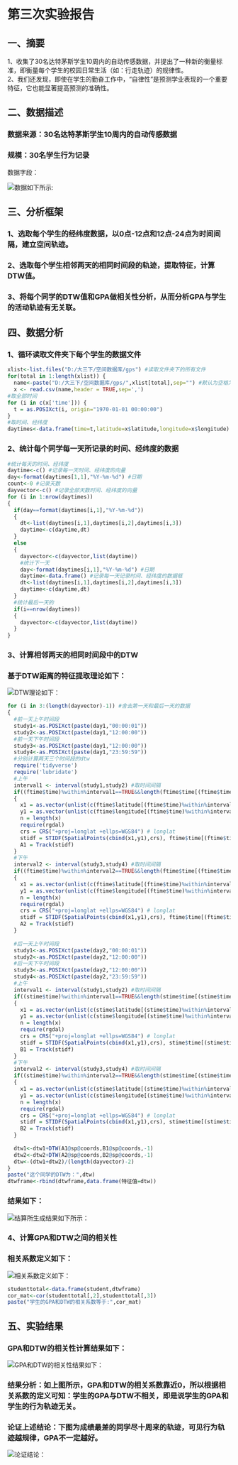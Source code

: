 # 第三次实验报告
## 一、摘要
 1、收集了30名达特茅斯学生10周内的自动传感数据，并提出了一种新的衡量标准，即衡量每个学生的校园日常生活（如：行走轨迹）的规律性。<br>
 2、我们还发现，即使在学生的勤奋工作中，“自律性”是预测学业表现的一个重要特征，它也能显著提高预测的准确性。
 
## 二、数据描述
### 数据来源：30名达特茅斯学生10周内的自动传感数据
### 规模：30名学生行为记录
数据字段：

![数据如下所示:](https://github.com/cuit201608/Team2/blob/master/第三次作业/数据.png)

## 三、分析框架
### 1、选取每个学生的经纬度数据，以0点-12点和12点-24点为时间间隔，建立空间轨迹。
### 2、选取每个学生相邻两天的相同时间段的轨迹，提取特征，计算DTW值。
### 3、将每个同学的DTW值和GPA做相关性分析，从而分析GPA与学生的活动轨迹有无关联。

## 四、数据分析
### 1、循环读取文件夹下每个学生的数据文件
``` R
xlist<-list.files("D:/大三下/空间数据库/gps") #读取文件夹下的所有文件
for(total in 1:length(xlist)) { 
  name<-paste("D:/大三下/空间数据库/gps/",xlist[total],sep="") #默认为空格为分隔符
  x <- read.csv(name,header = TRUE,sep=',') 
#取全部时间
for (i in c(x['time'])) {
  t = as.POSIXct(i, origin="1970-01-01 00:00:00")
}
#取时间、经纬度
daytimes<-data.frame(time=t,latitude=x$latitude,longitude=x$longitude)
```

### 2、统计每个同学每一天所记录的时间、经纬度的数据
``` R
#统计每天的时间、经纬度
daytime<-c() #记录每一天时间、经纬度的向量
day<-format(daytimes[1,1],"%Y-%m-%d") #日期
count<-0 #记录天数
dayvector<-c() #记录全部天数时间、经纬度的向量
for (i in 1:nrow(daytimes))
{
  if(day==format(daytimes[i,1],"%Y-%m-%d")) 
  {
    dt<-list(daytimes[i,1],daytimes[i,2],daytimes[i,3])
    daytime<-c(daytime,dt)
  }
  else
  {
    dayvector<-c(dayvector,list(daytime))
    #统计下一天
    day<-format(daytimes[i,1],"%Y-%m-%d") #日期
    daytime<-data.frame() #记录每一天记录时间、经纬度的数据框
    dt<-list(daytimes[i,1],daytimes[i,2],daytimes[i,3])
    daytime<-c(daytime,dt)
  }
  #统计最后一天的
  if(i==nrow(daytimes))
  {
    dayvector<-c(dayvector,list(daytime))
  }
}
```

### 3、计算相邻两天的相同时间段中的DTW
### 基于DTW距离的特征提取理论如下：
![DTW理论如下：](https://github.com/cuit201608/Team2/blob/master/第三次作业/基于DTW距离的特征提取.png)
``` R
for (i in 3:(length(dayvector)-1)) #舍去第一天和最后一天的数据
{
  #前一天上午时间段
  study1<-as.POSIXct(paste(day1,"00:00:01"))
  study2<-as.POSIXct(paste(day1,"12:00:00"))
  #前一天下午时间段
  study3<-as.POSIXct(paste(day1,"12:00:00"))
  study4<-as.POSIXct(paste(day1,"23:59:59"))
  #分别计算两天三个时间段的dtw
  require('tidyverse')
  require('lubridate')
  #上午
  interval1 <- interval(study1,study2) #取时间间隔
  if((ftime$time)%within%interval1==TRUE&&length(ftime$time[(ftime$time)%within%interval1])>1) #舍弃只有一个记录的，因为一个记录不能构成线
  {
    x1 = as.vector(unlist(c(ftime$latitude[(ftime$time)%within%interval1]))) #取latitude
    y1 = as.vector(unlist(c(ftime$longitude[(ftime$time)%within%interval1]))) #取longitude
    n = length(x)
    require(rgdal)
    crs = CRS("+proj=longlat +ellps=WGS84") # longlat
    stidf = STIDF(SpatialPoints(cbind(x1,y1),crs), ftime$time[(ftime$time)%within%interval1],data.frame(co2 = rnorm(n))) #rnorm产生n个服从正态分布的随机数
    A1 = Track(stidf)
  }
  #下午
  interval2 <- interval(study3,study4) #取时间间隔
  if((ftime$time)%within%interval2==TRUE&&length(ftime$time[(ftime$time)%within%interval1])>1)
  {
    x1 = as.vector(unlist(c(ftime$latitude[(ftime$time)%within%interval2]))) #取latitude
    y1 = as.vector(unlist(c(ftime$longitude[(ftime$time)%within%interval2]))) #取longitude
    n = length(x)
    require(rgdal)
    crs = CRS("+proj=longlat +ellps=WGS84") # longlat
    stidf = STIDF(SpatialPoints(cbind(x1,y1),crs), ftime$time[(ftime$time)%within%interval2],data.frame(co2 = rnorm(n))) #rnorm产生n个服从正态分布的随机数
    A2 = Track(stidf)
  }
  
  #后一天上午时间段
  study1<-as.POSIXct(paste(day2,"00:00:01"))
  study2<-as.POSIXct(paste(day2,"12:00:00"))
  #后一天下午时间段
  study3<-as.POSIXct(paste(day2,"12:00:00"))
  study4<-as.POSIXct(paste(day2,"23:59:59"))
  #上午
  interval1 <- interval(study1,study2) #取时间间隔
  if((stime$time)%within%interval1==TRUE&&length(stime$time[(stime$time)%within%interval1])>1)
  {
    x1 = as.vector(unlist(c(stime$latitude[(stime$time)%within%interval1]))) #取latitude
    y1 = as.vector(unlist(c(stime$longitude[(stime$time)%within%interval1]))) #取longitude
    n = length(x)
    require(rgdal)
    crs = CRS("+proj=longlat +ellps=WGS84") # longlat
    stidf = STIDF(SpatialPoints(cbind(x1,y1),crs), stime$time[(stime$time)%within%interval1],data.frame(co2 = rnorm(n))) #rnorm产生n个服从正态分布的随机数
    B1 = Track(stidf) 
  }
  #下午
  interval2 <- interval(study3,study4) #取时间间隔
  if((stime$time)%within%interval2==TRUE&&length(stime$time[(stime$time)%within%interval1])>1)
  {
    x1 = as.vector(unlist(c(stime$latitude[(stime$time)%within%interval2]))) #取latitude
    y1 = as.vector(unlist(c(stime$longitude[(stime$time)%within%interval2]))) #取longitude
    n = length(x)
    require(rgdal)
    crs = CRS("+proj=longlat +ellps=WGS84") # longlat
    stidf = STIDF(SpatialPoints(cbind(x1,y1),crs), stime$time[(stime$time)%within%interval2],data.frame(co2 = rnorm(n))) #rnorm产生n个服从正态分布的随机数
    B2 = Track(stidf)
  }
  
  dtw1<-dtw1+DTW(A1@sp@coords,B1@sp@coords,-1)
  dtw2<-dtw2+DTW(A2@sp@coords,B2@sp@coords,-1)
  dtw<-(dtw1+dtw2)/(length(dayvector)-2)
}
paste("这个同学的DTW为：",dtw)
dtwframe<-rbind(dtwframe,data.frame(特征值=dtw))
```
### 结果如下：
![结算所生成结果如下所示：](https://github.com/cuit201608/Team2/blob/master/第三次作业/结果1.png)

### 4、计算GPA和DTW之间的相关性
### 相关系数定义如下：
![相关系数定义如下：](https://github.com/cuit201608/Team2/blob/master/第三次作业/相关系数定义.png)
``` R
studenttotal<-data.frame(student,dtwframe)
cor_mat<-cor(studenttotal[,2],studenttotal[,3])
paste("学生的GPA和DTW的相关系数等于:",cor_mat)
```

## 五、实验结果
### GPA和DTW的相关性计算结果如下：
![GPA和DTW的相关性结果如下：](https://github.com/cuit201608/Team2/blob/master/第三次作业/结果2.png)

### 结果分析：如上图所示，GPA和DTW的相关系数靠近0，所以根据相关系数的定义可知：学生的GPA与DTW不相关，即是说学生的GPA和学生的行为轨迹无关。

### 论证上述结论：下图为成绩最差的同学尽十周来的轨迹，可见行为轨迹越规律，GPA不一定越好。
![论证结论：](https://github.com/cuit201608/Team2/blob/master/第三次作业/例子.png)
